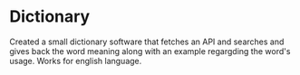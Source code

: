 ﻿# Dictionary
 
 Created a small dictionary software that fetches an API and searches and gives back the word meaning along with an example regargding the word's usage. Works for english language.
